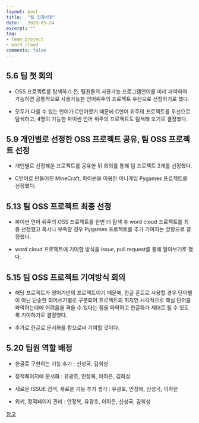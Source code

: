 ```yaml
---
layout: post
title:  "팀 진행사항"
date:   2020-05-24
excerpt: ""
tag:
- team_project
- word_cloud
comments: false
---
```


## 5.6 팀 첫 회의

* OSS 프로젝트를 탐색하기 전, 팀원들의 사용가능 프로그램언어를 미리 파악하여 가능하면 공통적으로 사용가능한 언어위주의 프로젝트 우선으로 선정하기로 했다.

* 모두가 다룰 수 있는 언어가 C언어였기 때문에 C언어 위주의 프로젝트를 우선으로 탐색하고, 4명이 가능한 파이썬 언어 위주의 프로젝트도 탐색해 오기로 결정했다.


## 5.9 개인별로 선정한 OSS 프로젝트 공유, 팀 OSS 프로젝트 선정

* 개인별로 선정해온 프로젝트를 공유한 뒤 회의를 통해 팀 프로젝트 2개를 선정했다.

* C언어로 만들어진 MineCraft, 파이썬을 이용한 미니게임 Pygames 프로젝트를 선정했다.


## 5.13 팀 OSS 프로젝트 최종 선정

* 파이썬 언어 위주의 OSS 프로젝트를 한번 더 탐색 후 word cloud 프로젝트를 최종 선정했고 혹시나 부족할 경우 Pygames 프로젝트를 추가 기여하는 방향으로 결정했다.

* word cloud 프로젝트에 기여할 방식을 issue, pull request를 통해 알아보기로 했다.


## 5.15 팀 OSS 프로젝트 기여방식 회의

* 해당 프로젝트가 영어기반의 프로젝트이기 때문에, 한글 폰트로 사용할 경우 단어별이 아닌 단순한 띄어쓰기별로 구분되어 프로젝트의 취지인 시각적으로 
핵심 단어를 파악하는데에 어려움을 겪을 수 있다는 점을 파악하고 한글화가 제대로 될 수 있도록 기여하기로 결정했다.

* 추가로 한글로 문서화를 함으로써 기여할 것이다.


## 5.20 팀원 역할 배정

* 한글로 구현하는 기능 추가 : 신성국, 김희성

* 정적페이지에 문서화 : 유광호, 안정복, 이하은, 김희성

* 새로운 ISSUE 검색, 새로운 기능 추가 생각 : 유광호, 안정복, 신성국, 이하은

* 위키, 정적페이지 관리 : 안정복, 유광호, 이하은, 신성국, 김희성

[참고](https://github.com/20-1-SKKU-OSS/2020-1-OSS-5)
